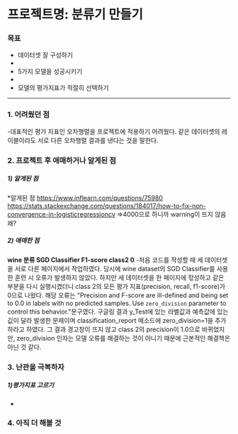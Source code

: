 # 프로젝트명: 분류기 만들기

### 목표
- 데이터셋 잘 구성하기
- 
- 5가지 모델을 성공시키기
- 
- 모델의 평가지표가 적절히 선택하기
_________________________________________________________________________________
### 1. 어려웠던 점
-대표적인 평가 지표인 오차행렬을 프로젝트에 적용하기 어려웠다. 같은 데이터셋의 레이블이라도 서로 다른 오차행렬 결과를 낸다는 것을 말한다.


### 2. 프로젝트 후 애매하거나 알게된 점
##### 1) 알게된 점
*알게된 점
https://www.inflearn.com/questions/75980
https://stats.stackexchange.com/questions/184017/how-to-fix-non-convergence-in-logisticregressioncv
=>4000으로 하니까 warning이 뜨지 않음 왜?

##### 2) 애매한 점
**wine 분류 SGD Classifier F1-score class2 0**
-처음 코드를 작성할 때 세 데이터셋을 서로 다른 페이지에서 작업하였다. 당시에 wine dataset의 SGD Classifier를 사용한 훈련 시 오류가 발생하지 않았다. 하지만 세 데이터셋을 한 페이지에 잓성하고 같은 부분을 다시 실행시켰더니 class 2의 모든 평가 지표(precision, recall, f1-score)가 0으로 나왔다. 해당 오류는 "Precision and F-score are ill-defined and being set to 0.0 in labels with no predicted samples. Use `zero_division` parameter to control this behavior."문구였다. 구글링 결과 y_Test에 있는 라벨값과 예측값에 있는 깂이 달라 발생한 문제이며 classification_report 메소드에 zero_division=1을 추가하라고 하였다. 그 결과 경고창이 뜨지 않고 class 2의 precision이 1.0으로 바뀌었지만, zero_division 인자는 모델 오류를 해결하는 것이 아니기 때문에 근본적인 해결책은 아닌 것 같다.

### 3. 난관을 극복하자
##### 1)평가지표 고르기
-


### 4. 아직 더 해볼 것
